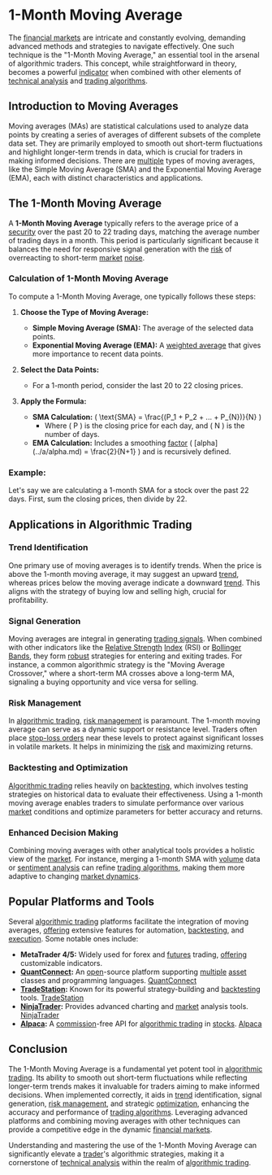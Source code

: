 # 1-Month Moving Average

The [financial markets](../f/financial_market.md) are intricate and constantly evolving, demanding advanced methods and strategies to navigate effectively. One such technique is the "1-Month Moving Average," an essential tool in the arsenal of algorithmic traders. This concept, while straightforward in theory, becomes a powerful [indicator](../i/indicator.md) when combined with other elements of [technical analysis](../t/technical_analysis.md) and [trading algorithms](../t/trading_algorithms.md).

## Introduction to Moving Averages

Moving averages (MAs) are statistical calculations used to analyze data points by creating a series of averages of different subsets of the complete data set. They are primarily employed to smooth out short-term fluctuations and highlight longer-term trends in data, which is crucial for traders in making informed decisions. There are [multiple](../m/multiple.md) types of moving averages, like the Simple Moving Average (SMA) and the Exponential Moving Average (EMA), each with distinct characteristics and applications.

## The 1-Month Moving Average

A **1-Month Moving Average** typically refers to the average price of a [security](../s/security.md) over the past 20 to 22 trading days, matching the average number of trading days in a month. This period is particularly significant because it balances the need for responsive signal generation with the [risk](../r/risk.md) of overreacting to short-term [market](../m/market.md) [noise](../n/noise.md).

### Calculation of 1-Month Moving Average

To compute a 1-Month Moving Average, one typically follows these steps:

1. **Choose the Type of Moving Average:**
   - **Simple Moving Average (SMA):** The average of the selected data points.
   - **Exponential Moving Average (EMA):** A [weighted average](../w/weighted_average.md) that gives more importance to recent data points.

2. **Select the Data Points:**
   - For a 1-month period, consider the last 20 to 22 closing prices.

3. **Apply the Formula:**
   - **SMA Calculation:** \( \text{SMA} = \frac{(P_1 + P_2 + ... + P_{N})}{N} \)
     - Where \( P \) is the closing price for each day, and \( N \) is the number of days.
   - **EMA Calculation:** Includes a smoothing [factor](../f/factor.md) \( \[alpha](../a/alpha.md) = \frac{2}{N+1} \) and is recursively defined.

### Example:
Let's say we are calculating a 1-month SMA for a stock over the past 22 days. First, sum the closing prices, then divide by 22.

## Applications in Algorithmic Trading

### Trend Identification

One primary use of moving averages is to identify trends. When the price is above the 1-month moving average, it may suggest an upward [trend](../t/trend.md), whereas prices below the moving average indicate a downward [trend](../t/trend.md). This aligns with the strategy of buying low and selling high, crucial for profitability.

### Signal Generation

Moving averages are integral in generating [trading signals](../t/trading_signals.md). When combined with other indicators like the [Relative Strength](../r/relative_strength.md) [Index](../i/index.md) (RSI) or [Bollinger Bands](../b/bollinger_bands.md), they form [robust](../r/robust.md) strategies for entering and exiting trades. For instance, a common algorithmic strategy is the "Moving Average Crossover," where a short-term MA crosses above a long-term MA, signaling a buying opportunity and vice versa for selling.

### Risk Management

In [algorithmic trading](../a/algorithmic_trading.md), [risk management](../r/risk_management.md) is paramount. The 1-month moving average can serve as a dynamic support or resistance level. Traders often place [stop-loss orders](../s/stop-loss_orders.md) near these levels to protect against significant losses in volatile markets. It helps in minimizing the [risk](../r/risk.md) and maximizing returns.

### Backtesting and Optimization

[Algorithmic trading](../a/algorithmic_trading.md) relies heavily on [backtesting](../b/backtesting.md), which involves testing strategies on historical data to evaluate their effectiveness. Using a 1-month moving average enables traders to simulate performance over various [market](../m/market.md) conditions and optimize parameters for better accuracy and returns.

### Enhanced Decision Making

Combining moving averages with other analytical tools provides a holistic view of the [market](../m/market.md). For instance, merging a 1-month SMA with [volume](../v/volume.md) data or [sentiment analysis](../s/sentiment_analysis.md) can refine [trading algorithms](../t/trading_algorithms.md), making them more adaptive to changing [market dynamics](../m/market_dynamics.md).

## Popular Platforms and Tools

Several [algorithmic trading](../a/algorithmic_trading.md) platforms facilitate the integration of moving averages, [offering](../o/offering.md) extensive features for automation, [backtesting](../b/backtesting.md), and [execution](../e/execution.md). Some notable ones include:

- **MetaTrader 4/5:** Widely used for forex and [futures](../f/futures.md) trading, [offering](../o/offering.md) customizable indicators.
- **[QuantConnect](../q/quantconnect.md):** An [open](../o/open.md)-source platform supporting [multiple](../m/multiple.md) [asset](../a/asset.md) classes and programming languages. [QuantConnect](https://www.quantconnect.com/)
- **[TradeStation](../t/tradestation.md):** Known for its powerful strategy-building and [backtesting](../b/backtesting.md) tools. [TradeStation](https://www.tradestation.com/)
- **[NinjaTrader](../n/ninjatrader.md):** Provides advanced charting and [market](../m/market.md) analysis tools. [NinjaTrader](https://ninjatrader.com/)
- **[Alpaca](../a/alpaca.md):** A [commission](../c/commission.md)-free API for [algorithmic trading](../a/algorithmic_trading.md) in [stocks](../s/stock.md). [Alpaca](https://alpaca.markets/)

## Conclusion

The 1-Month Moving Average is a fundamental yet potent tool in [algorithmic trading](../a/algorithmic_trading.md). Its ability to smooth out short-term fluctuations while reflecting longer-term trends makes it invaluable for traders aiming to make informed decisions. When implemented correctly, it aids in [trend](../t/trend.md) identification, signal generation, [risk management](../r/risk_management.md), and strategic [optimization](../o/optimization.md), enhancing the accuracy and performance of [trading algorithms](../t/trading_algorithms.md). Leveraging advanced platforms and combining moving averages with other techniques can provide a competitive edge in the dynamic [financial markets](../f/financial_market.md).

Understanding and mastering the use of the 1-Month Moving Average can significantly elevate a [trader](../t/trader.md)'s algorithmic strategies, making it a cornerstone of [technical analysis](../t/technical_analysis.md) within the realm of [algorithmic trading](../a/algorithmic_trading.md).
